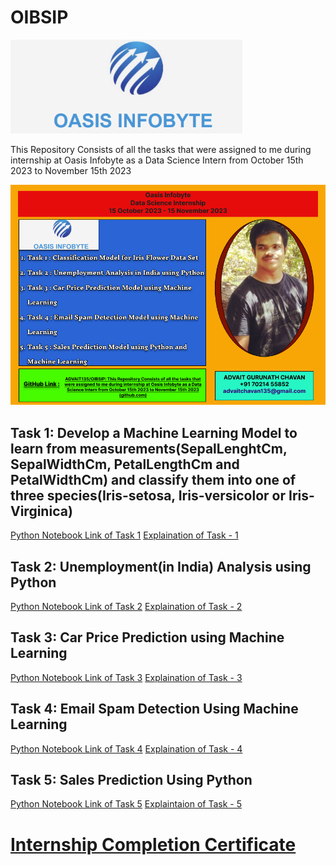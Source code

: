 # OIBSIP
<img src="https://github.com/ADVAIT135/OIBSIP/blob/95b9f411016564f65087053fafaf9bdc7d6972fa/Oasis%20Infobyte.PNG" height="150 px"></img>
<p>This Repository Consists of all the tasks that were assigned to me during internship at Oasis Infobyte as a Data Science Intern from October 15th 2023 to November 15th 2023</p>

<img src="https://github.com/ADVAIT135/OIBSIP/blob/048d5bca4b57b8f8f5aa220d22b59199e3276c77/Oasis%20Home%20Banner.png"></img>

## Task 1: Develop a Machine Learning Model to learn from measurements(SepalLenghtCm, SepalWidthCm, PetalLengthCm and PetalWidthCm) and classify them into one of three species(Iris-setosa, Iris-versicolor or Iris-Virginica)

[Python Notebook Link of Task 1](https://github.com/ADVAIT135/OIBSIP/blob/main/Task%201%3A%20Iris%20Dataset%20Classification/Oasis%20Infobyte%20Data%20Science%20Internship%20Task%201%20-%20Iris%20Flower%20Classification.ipynb)
[Explaination of Task - 1](https://www.linkedin.com/posts/advait-chavan-69928b129_datascienceintern-machinelearning-irisflowerclassification-activity-7120300757618204672-VErh?utm_source=share&utm_medium=member_desktop)


## Task 2: Unemployment(in India) Analysis using Python

[Python Notebook Link of Task 2](https://nbviewer.org/github/ADVAIT135/OIBSIP/blob/814ef696632a88dba31489dd41fddc627d1a09b6/Task%202%3A%20Unemployment%28in%20India%29%20%20Analysis%20using%20Python/Oasis%20Infobyte%20Data%20Science%20Internship%20Project%20Task%20-%20%202.ipynb)
[Explaination of Task - 2](https://www.linkedin.com/posts/advait-chavan-69928b129_datascienceintern-unemploymentanalysis-datascience-activity-7122293924081119232-gpxo?utm_source=share&utm_medium=member_desktop)


## Task 3: Car Price Prediction using Machine Learning

[Python Notebook Link of Task 3](https://nbviewer.org/github/ADVAIT135/OIBSIP/blob/c56cab66bd289ba31c05cee81632308b0ff36177/Task%203%3A%20Car%20Price%20Prediction%20using%20Machine%20Learning/Oasis%20Infobyte%20Data%20Science%20Internship%20Project%20Task%20-%203.ipynb)
[Explaination of Task - 3](https://www.linkedin.com/posts/advait-chavan-69928b129_datascienceintern-machinelearning-carpriceprediction-activity-7123341444114726912-g_cw?utm_source=share&utm_medium=member_desktop)


## Task 4: Email Spam Detection Using Machine Learning
[Python Notebook Link of Task 4](https://nbviewer.org/github/ADVAIT135/OIBSIP/blob/main/Task%204%20%3A%20Email%20Spam%20Detection%20Model%20using%20Machine%20Learning/Oasis%20Infobyte%20Data%20Science%20Intern%20Task%20-%204%20Email%20Spam%20Detection%20using%20Machine%20Learning.ipynb)
[Explaination of Task - 4](https://www.linkedin.com/posts/advait-chavan-69928b129_datascience-machinelearning-spamdetection-activity-7124793378281598976--gg9?utm_source=share&utm_medium=member_desktop)

## Task 5: Sales Prediction Using Python
[Python Notebook Link of Task 5](https://nbviewer.org/github/ADVAIT135/OIBSIP/blob/541130007f2e75ee887eebb5d8a03e0d44c060f6/Task%205%3A%20Sales%20Prediction%20using%20Python/Oasis%20Infobyte%20Data%20Science%20Intern%20Task%205%20-%20Sales%20Prediction%20using%20Python.ipynb)
[Explaintaion of Task - 5](https://www.linkedin.com/posts/advait-chavan-69928b129_datascience-machinelearning-internship-activity-7125138731170185216-whp4?utm_source=share&utm_medium=member_desktop)


# [Internship Completion Certificate](https://github.com/ADVAIT135/OIBSIP/blob/62d4502b76f571c75ff4db91ff1cf6bc2b02f4dd/OIBSIP%20Data%20Science%20Internship%20Completion%20Certificate%20-%20ADVAIT%20GURUNATH%20CHAVAN%20.pdf)
